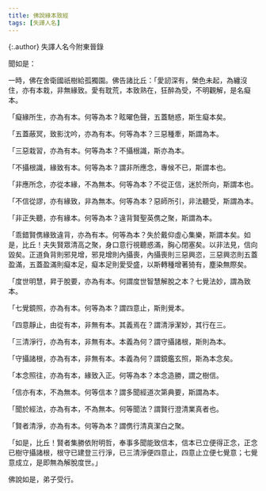 ```yaml
---
title: 佛說緣本致經
tags: [失譯人名]
---
```


{:.author}
失譯人名今附東晉錄

聞如是：

一時，佛在舍衛國祇樹給孤獨園。佛告諸比丘：「愛訒深有，榮色未起，為纏沒住，亦有本栽，非無緣致。愛有耽荒，本致熟在，狂醉為受，不明觀解，是名癡本。

「癡緣所生，亦為有本。何等為本？眩曜色聲，五蓋馳惑，斯生癡本矣。

「五蓋蔽冥，致影沈吟，亦為有本。何等為本？三惡種牽，斯謂為本。

「三惡栽習，亦為有本。何等為本？不攝根識，斯亦為本。

「不攝根識，緣致有本。何等為本？謂非所應念，專候不已，斯謂本也。

「非應所念，亦從本緣，不為無本。何等為本？不從正信，迷於所向，斯謂本也。

「不信從謬，亦有緣致，非為無本。何等為本？惡師所引，非法聽受，斯謂為本。

「非正失聽，亦有緣本。何等為本？違背賢聖英㑺之聚，斯謂為本。

「乖錯賢㑺緣致違背，亦為有本。何等為本？失於戴仰虛心集樂，斯謂本矣。如是，比丘！夫失賢眾清高之聚，身口意行視聽惑滿，胸心閉塞矣。以非法見，信向毀矣。正道負背則邪見增，邪見增則內攝喪，內攝喪則三惡興恣，三惡興恣則五蓋盈滿，五蓋盈滿則癡本足，癡本足則愛受盛，以斯轉種增著猗有，塵染無際矣。

「度世明慧，昇于脫要，亦為有本。何謂度世智慧解脫之本？七覺法妙，謂為致本。

「七覺鏡照，亦為有本。何等為本？謂四意止，斯則覺本。

「四意靜止，由從有本，非無有本。其義焉在？謂清淨潔妙，其行在三。

「三清淨行，亦為有本，非無有本。本義為何？謂守攝諸根，斯則為本。

「守攝諸根，亦為有本，非無有本。本義為何？謂鏡鑑玄照，斯為本念矣。

「本念照往，亦為有本，緣致入正。何等為本？本念造勝，謂之樹信。

「信亦有本，不為無本。何等信本？謂多聞經道次第典要，斯謂為本。

「聞於經法，亦為有本，不為無本。何等聞法？謂賢行澄清業真者也。

「賢者清淨，亦為有本。何等為本？謂㑺行清真潔白之聚。

「如是，比丘！賢者集勝依附明哲，奉事多聞能致信本，信本已立便得正念，正念已樹守攝諸根，根守已建登三行淨，已三清淨便四意止，四意止立便七覺意；七覺意成立，是即無為解脫度世。」

佛說如是，弟子受行。